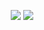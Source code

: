 <p align="center">
  <img src ="https://github-readme-stats.vercel.app/api?username=DotDebian&show_icons=true&count_private=true&theme=default&hide_border=true&hide=issues,contribs&include_all_commits=true&bg_color=00000000">
  <img src ="https://github-readme-stats.vercel.app/api/top-langs/?username=DotDebian&layout=compact&hide_border=true&theme=default&bg_color=00000000&langs_count=10&hide=jupyter%20notebook,tex,css,php">
</p>

<!---
DotDebian/DotDebian is a ✨ special ✨ repository because its `README.md` (this file) appears on your GitHub profile.
You can click the Preview link to take a look at your changes.
--->
